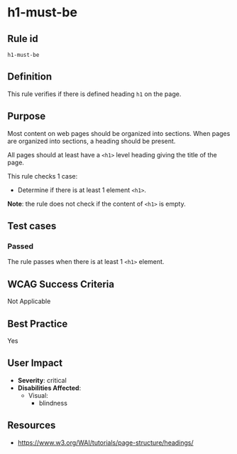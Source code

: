# h1-must-be

## Rule id

`h1-must-be`

## Definition

This rule verifies if there is defined heading `h1` on the page.

## Purpose

Most content on web pages should be organized into sections. When pages are organized into sections, a heading should be present.

All pages should at least have a `<h1>` level heading giving the title of the page.

This rule checks 1 case:

* Determine if there is at least 1 element `<h1>`.

**Note**: the rule does not check if the content of `<h1>` is empty.

## Test cases

### Passed

The rule passes when there is at least 1 `<h1>` element.

## WCAG Success Criteria

Not Applicable

## Best Practice

Yes

## User Impact

* **Severity**: critical
* **Disabilities Affected**:
  * Visual:
    * blindness

## Resources

* https://www.w3.org/WAI/tutorials/page-structure/headings/
